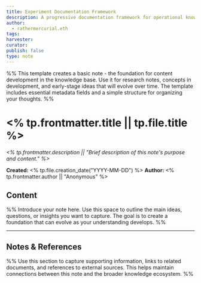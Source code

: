 ```yaml
---
title: Experiment Documentation Framework
description: A progressive documentation framework for operational knowledge stewardship
author:
  - rathermercurial.eth
tags: 
harvester: 
curator: 
publish: false
type: note
---
```

%% This template creates a basic note - the foundation for content development in the knowledge base. Use it for research notes, concepts in development, and early-stage ideas that will evolve over time. The template includes essential metadata fields and a simple structure for organizing your thoughts. %%

# <% tp.frontmatter.title || tp.file.title %>

_<% tp.frontmatter.description || "Brief description of this note's purpose and content." %>_

**Created:** <% tp.file.creation_date("YYYY-MM-DD") %>
**Author:** <% tp.frontmatter.author || "Anonymous" %>

## Content

%% Introduce your note here. Use this space to outline the main ideas, questions, or insights you want to capture. The goal is to create a foundation that can evolve as your understanding develops. %%

---

## Notes & References

%% Use this section to capture supporting information, links to related documents, and references to external sources. This helps maintain connections between this note and the broader knowledge ecosystem. %%
